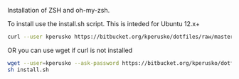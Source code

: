 Installation of ZSH and oh-my-zsh.

To install use the install.sh script. This is inteded for Ubuntu 12.x+

```sh
curl --user kperusko https://bitbucket.org/kperusko/dotfiles/raw/master/zsh/install.sh | sh
```

OR you can use wget if curl is not installed

```sh
wget --user=kperusko --ask-password https://bitbucket.org/kperusko/dotfiles/raw/master/zsh/install.sh
sh install.sh
```